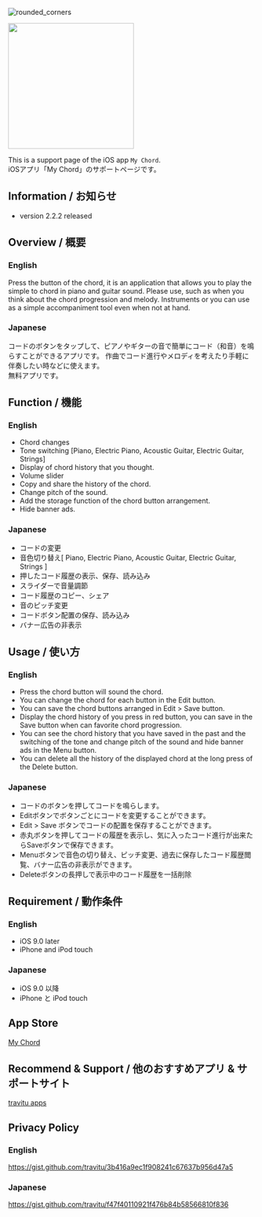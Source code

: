 ![rounded_corners](https://user-images.githubusercontent.com/6576679/31234344-9fe00f9a-aa29-11e7-832f-054d4727aa67.png)


<img src="https://user-images.githubusercontent.com/6576679/64878926-a2b5c680-d68f-11e9-8ba1-18f88107c0c8.jpg" width="256px">

This is a support page of the iOS app `My Chord`.  
iOSアプリ「My Chord」のサポートページです。

## Information / お知らせ  
- version 2.2.2 released

## Overview / 概要  
### English
Press the button of the chord, it is an application that allows you to play the simple to chord in piano and guitar sound.
Please use, such as when you think about the chord progression and melody.
Instruments or you can use as a simple accompaniment tool even when not at hand. 

### Japanese  
コードのボタンをタップして、ピアノやギターの音で簡単にコード（和音）を鳴らすことができるアプリです。
作曲でコード進行やメロディを考えたり手軽に伴奏したい時などに使えます。  
無料アプリです。

## Function / 機能  
### English
- Chord changes
- Tone switching [Piano, Electric Piano, Acoustic Guitar, Electric Guitar, Strings]
- Display of chord history that you thought.
- Volume slider
- Copy and share the history of the chord.
- Change pitch of the sound.
- Add the storage function of the chord button arrangement.
- Hide banner ads.

### Japanese
- コードの変更
- 音色切り替え[ Piano, Electric Piano, Acoustic Guitar, Electric Guitar, Strings ]
- 押したコード履歴の表示、保存、読み込み
- スライダーで音量調節
- コード履歴のコピー、シェア
- 音のピッチ変更
- コードボタン配置の保存、読み込み
- バナー広告の非表示

## Usage / 使い方  
### English
- Press the chord button will sound the chord.
- You can change the chord for each button in the Edit button.
- You can save the chord buttons arranged in Edit > Save button.
- Display the chord history of you press in red button, you can save in the Save button when can favorite chord progression.
- You can see the chord history that you have saved in the past and the switching of the tone and change pitch of the sound and hide banner ads in the Menu button.
- You can delete all the history of the displayed chord at the long press of the Delete button. 

### Japanese
- コードのボタンを押してコードを鳴らします。
- Editボタンでボタンごとにコードを変更することができます。
- Edit > Save ボタンでコードの配置を保存することができます。
- 赤丸ボタンを押してコードの履歴を表示し、気に入ったコード進行が出来たらSaveボタンで保存できます。
- Menuボタンで音色の切り替え、ピッチ変更、過去に保存したコード履歴閲覧、バナー広告の非表示ができます。
- Deleteボタンの長押しで表示中のコード履歴を一括削除

## Requirement / 動作条件  
### English
- iOS 9.0 later
- iPhone and iPod touch

### Japanese
- iOS 9.0 以降
- iPhone と iPod touch

## App Store 
<a href="https://itunes.apple.com/us/app/my-chord/id953517029?l=ja&ls=1&mt=8" target="_blank">My Chord</a>

## Recommend & Support / 他のおすすめアプリ & サポートサイト
<a href="http://travitu-app.hatenablog.com/entry/2016/12/05/214126" target="_blank">travitu apps</a>

## Privacy Policy
### English
https://gist.github.com/travitu/3b416a9ec1f908241c67637b956d47a5

### Japanese
https://gist.github.com/travitu/f47f40110921f476b84b58566810f836


